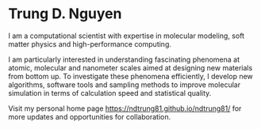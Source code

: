 # Trung D. Nguyen

I am a computational scientist with expertise in molecular modeling, soft matter physics and high-performance computing.

I am particularly interested in understanding fascinating phenomena at atomic, molecular and nanometer scales aimed at designing new materials from bottom up.
To investigate these phenomena efficiently, I develop new algorithms, software tools and sampling methods to improve molecular simulation in terms of calculation speed and statistical quality.

Visit my personal home page https://ndtrung81.github.io/ndtrung81/ for more updates and opportunities for collaboration.
